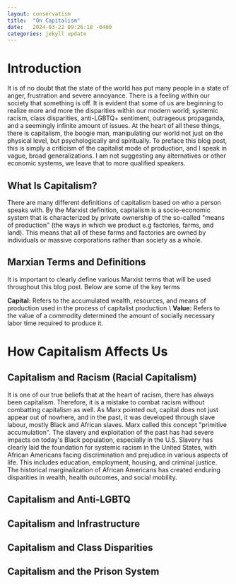 ```yaml
---
layout: conservatism
title:  "On Capitalism"
date:   2024-03-22 09:26:18 -0400
categories: jekyll update
---
```



# Introduction

It is of no doubt that the state of the world has put many people in a state of anger, frustration and severe annoyance.
There is a feeling within our society that something is off. It is evident that some of us are beginning to realize more and more the disparities within our modern world; systemic racism, class disparities, anti-LGBTQ+ sentiment, outrageous propaganda, and a seemingly infinite amount of issues. At the heart of all these things, there is capitalism, the boogie man, manipulating our world not just on the physical level, but psychologically and spiritually. To preface this blog post, this is simply a criticism of the capitalist mode of production, and I speak in vague, broad generalizations. I am not suggesting any alternatives or other economic systems, we leave that to more qualified speakers.

## What Is Capitalism?

There are many different definitions of capitalism based on who a person speaks with. By the Marxist definition, capitalism is a socio-economic system that is characterized by private ownership of the so-called "means of production" (the ways in which we product e.g factories, farms, and land). This means that all of these farms and factories are owned by individuals or massive corporations rather than society as a whole.


## Marxian Terms and Definitions

It is important to clearly define various Marxist terms that will be used throughout this blog post. Below are some of the key terms

**Capital:** Refers to the accumulated wealth, resources, and means of production used in the process of capitalist production
\\
**Value:**  Refers to the value of a commodity determined the amount of socially necessary labor time required to produce it.

# How Capitalism Affects Us

## Capitalism and Racism (Racial Capitalism)

It is one of our true beliefs that at the heart of racism, there has always been capitalism. Therefore, it is a mistake to combat racism without combatting capitalism as well. As Marx pointed out, capital does not just appear out of nowhere, and in the past, it was developed through slave labour, mostly Black and African slaves. Marx called this concept "primitive accumulation". The slavery and exploitation of the past has had severe impacts on today's Black population, especially in the U.S. Slavery has clearly laid the foundation for systemic racism in the United States, with African Americans facing discrimination and prejudice in various aspects of life. This includes education, employment, housing, and criminal justice. The historical marginalization of African Americans has created enduring disparities in wealth, health outcomes, and social mobility.

## Capitalism and Anti-LGBTQ

## Capitalism and Infrastructure

## Capitalism and Class Disparities

## Capitalism and the Prison System


